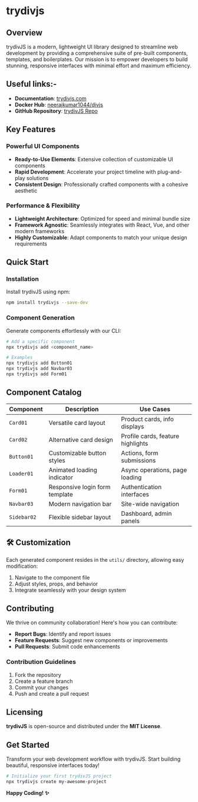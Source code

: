 # trydivjs

## Overview

trydivJS is a modern, lightweight UI library designed to streamline web development by providing a comprehensive suite of pre-built components, templates, and boilerplates. Our mission is to empower developers to build stunning, responsive interfaces with minimal effort and maximum efficiency.

## Useful links:- 

- **Documentation**: [trydivjs.com](https://divjs.vercel.app/)
- **Docker Hub**: [neerajkumar1044/divjs](https://hub.docker.com/repository/docker/neerajkumar1044/divjs/general)
- **GitHub Repository**: [trydivJS Repo](https://github.com/nk1044/div-js)


##  Key Features

### Powerful UI Components
- **Ready-to-Use Elements**: Extensive collection of customizable UI components
- **Rapid Development**: Accelerate your project timeline with plug-and-play solutions
- **Consistent Design**: Professionally crafted components with a cohesive aesthetic

### Performance & Flexibility
- **Lightweight Architecture**: Optimized for speed and minimal bundle size
- **Framework Agnostic**: Seamlessly integrates with React, Vue, and other modern frameworks
- **Highly Customizable**: Adapt components to match your unique design requirements

##  Quick Start

### Installation

Install trydivJS using npm:

```bash
npm install trydivjs --save-dev
```

### Component Generation

Generate components effortlessly with our CLI:

```bash
# Add a specific component
npx trydivjs add <component_name>

# Examples
npx trydivjs add Button01
npx trydivjs add Navbar03
npx trydivjs add Form01
```

##  Component Catalog

| Component   | Description                         | Use Cases                      |
|-------------|-------------------------------------|--------------------------------|
| `Card01`    | Versatile card layout               | Product cards, info displays   |
| `Card02`    | Alternative card design             | Profile cards, feature highlights |
| `Button01`  | Customizable button styles          | Actions, form submissions      |
| `Loader01`  | Animated loading indicator          | Async operations, page loading |
| `Form01`    | Responsive login form template      | Authentication interfaces      |
| `Navbar03`  | Modern navigation bar               | Site-wide navigation           |
| `Sidebar02` | Flexible sidebar layout             | Dashboard, admin panels        |

## 🛠 Customization

Each generated component resides in the `utils/` directory, allowing easy modification:

1. Navigate to the component file
2. Adjust styles, props, and behavior
3. Integrate seamlessly with your design system

##  Contributing

We thrive on community collaboration! Here's how you can contribute:

-  **Report Bugs**: Identify and report issues
-  **Feature Requests**: Suggest new components or improvements
-  **Pull Requests**: Submit code enhancements

### Contribution Guidelines
1. Fork the repository
2. Create a feature branch
3. Commit your changes
4. Push and create a pull request

##  Licensing

**trydivJS** is open-source and distributed under the **MIT License**. 


##  Get Started

Transform your web development workflow with trydivJS. Start building beautiful, responsive interfaces today!

```bash
# Initialize your first trydivJS project
npx trydivjs create my-awesome-project
```

**Happy Coding! ✨**